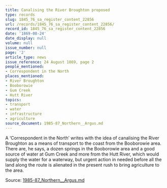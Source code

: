 ```yaml
---
title: Canalising the River Broughton proposed
type: records
slug: 1845_76_sa_register_content_22856
url: /records/1845_76_sa_register_content_22856/
record_id: 1845_76_sa_register_content_22856
date: '1869-08-24'
date_display: null
volume: null
issue_number: null
page: '2'
article_type: news
issue_reference: 24 August 1869, page 2
people_mentioned:
- Correspondent in the North
places_mentioned:
- River Broughton
- Booborowie
- Gum Creek
- Hutt River
topics:
- transport
- water
- infrastructure
- agriculture
source_document: 1985-87_Northern__Argus.md
---
```


A ‘Correspondent in the North’ writes with the idea of canalising the River Broughton as a means of transport to the coast from the Booborowie area.  There are, he says, a dozen springs in the Booborowie area and a good source of water at Gum Creek and more from the Hutt River, which would supply the water for a waterway, but urgent action in needed before all the land along the route is alienated in the present rush to bring agriculture to the area.

Source: [1985-87_Northern__Argus.md](/downloads/markdown/1985-87_Northern__Argus.md)

